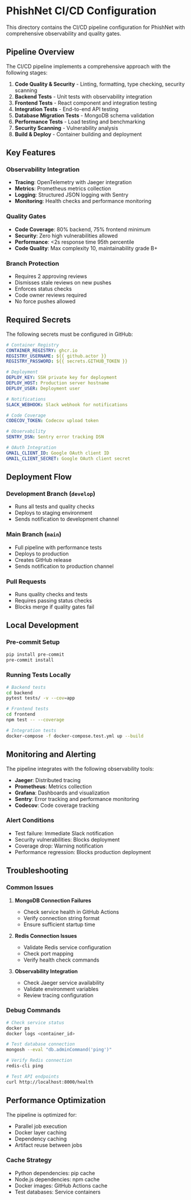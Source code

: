 # PhishNet CI/CD Configuration

This directory contains the CI/CD pipeline configuration for PhishNet with comprehensive observability and quality gates.

## Pipeline Overview

The CI/CD pipeline implements a comprehensive approach with the following stages:

1. **Code Quality & Security** - Linting, formatting, type checking, security scanning
2. **Backend Tests** - Unit tests with observability integration
3. **Frontend Tests** - React component and integration testing  
4. **Integration Tests** - End-to-end API testing
5. **Database Migration Tests** - MongoDB schema validation
6. **Performance Tests** - Load testing and benchmarking
7. **Security Scanning** - Vulnerability analysis
8. **Build & Deploy** - Container building and deployment

## Key Features

### Observability Integration
- **Tracing**: OpenTelemetry with Jaeger integration
- **Metrics**: Prometheus metrics collection
- **Logging**: Structured JSON logging with Sentry
- **Monitoring**: Health checks and performance monitoring

### Quality Gates
- **Code Coverage**: 80% backend, 75% frontend minimum
- **Security**: Zero high vulnerabilities allowed
- **Performance**: <2s response time 95th percentile
- **Code Quality**: Max complexity 10, maintainability grade B+

### Branch Protection
- Requires 2 approving reviews
- Dismisses stale reviews on new pushes
- Enforces status checks
- Code owner reviews required
- No force pushes allowed

## Required Secrets

The following secrets must be configured in GitHub:

```yaml
# Container Registry
CONTAINER_REGISTRY: ghcr.io
REGISTRY_USERNAME: ${{ github.actor }}
REGISTRY_PASSWORD: ${{ secrets.GITHUB_TOKEN }}

# Deployment
DEPLOY_KEY: SSH private key for deployment
DEPLOY_HOST: Production server hostname
DEPLOY_USER: Deployment user

# Notifications
SLACK_WEBHOOK: Slack webhook for notifications

# Code Coverage
CODECOV_TOKEN: Codecov upload token

# Observability
SENTRY_DSN: Sentry error tracking DSN

# OAuth Integration
GMAIL_CLIENT_ID: Google OAuth client ID
GMAIL_CLIENT_SECRET: Google OAuth client secret
```

## Deployment Flow

### Development Branch (`develop`)
- Runs all tests and quality checks
- Deploys to staging environment
- Sends notification to development channel

### Main Branch (`main`)
- Full pipeline with performance tests
- Deploys to production
- Creates GitHub release
- Sends notification to production channel

### Pull Requests
- Runs quality checks and tests
- Requires passing status checks
- Blocks merge if quality gates fail

## Local Development

### Pre-commit Setup
```bash
pip install pre-commit
pre-commit install
```

### Running Tests Locally
```bash
# Backend tests
cd backend
pytest tests/ -v --cov=app

# Frontend tests  
cd frontend
npm test -- --coverage

# Integration tests
docker-compose -f docker-compose.test.yml up --build
```

## Monitoring and Alerting

The pipeline integrates with the following observability tools:

- **Jaeger**: Distributed tracing
- **Prometheus**: Metrics collection
- **Grafana**: Dashboards and visualization
- **Sentry**: Error tracking and performance monitoring
- **Codecov**: Code coverage tracking

### Alert Conditions
- Test failure: Immediate Slack notification
- Security vulnerabilities: Blocks deployment
- Coverage drop: Warning notification
- Performance regression: Blocks production deployment

## Troubleshooting

### Common Issues

1. **MongoDB Connection Failures**
   - Check service health in GitHub Actions
   - Verify connection string format
   - Ensure sufficient startup time

2. **Redis Connection Issues**
   - Validate Redis service configuration
   - Check port mapping
   - Verify health check commands

3. **Observability Integration**
   - Check Jaeger service availability
   - Validate environment variables
   - Review tracing configuration

### Debug Commands
```bash
# Check service status
docker ps
docker logs <container_id>

# Test database connection
mongosh --eval "db.adminCommand('ping')"

# Verify Redis connection
redis-cli ping

# Test API endpoints
curl http://localhost:8000/health
```

## Performance Optimization

The pipeline is optimized for:
- Parallel job execution
- Docker layer caching
- Dependency caching
- Artifact reuse between jobs

### Cache Strategy
- Python dependencies: pip cache
- Node.js dependencies: npm cache
- Docker images: GitHub Actions cache
- Test databases: Service containers